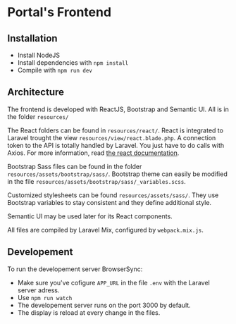 # Portal's Frontend

## Installation

- Install NodeJS
- Install dependencies with `npm install`
- Compile with `npm run dev`

## Architecture

The frontend is developed with ReactJS, Bootstrap and Semantic UI.
All is in the folder `resources/`

The React folders can be found in `resources/react/`.
React is integrated to Laravel trought the view `resources/view/react.blade.php`.
A connection token to the API is totally handled by Laravel. You just have to do calls with Axios.
For more information, read [the react documentation](./react.md).

Bootstrap Sass files can be found in the folder `resources/assets/bootstrap/sass/`. Bootstrap theme can easily be modified in the file `resources/assets/bootstrap/sass/_variables.scss`.

Customized stylesheets can be found `resources/assets/sass/`.
They use Bootstrap variables to stay consistent and they define additional style.

Semantic UI may be used later for its React components.

All files are compiled by Laravel Mix, configured by `webpack.mix.js`.

## Developement

To run the developement server BrowserSync:
- Make sure you've cofigure `APP_URL` in the file `.env` with the Laravel server adress.
- Use `npm run watch`
- The developement server runs on the port 3000 by default.
- The display is reload at every change in the files.